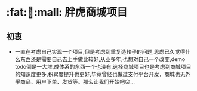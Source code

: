 #  :fat::tiger2::mall: 胖虎商城项目
## 初衷
- 一直在考虑自己实现一个项目,但是考虑到重复造轮子的问题,思虑已久觉得什么东西还是需要自己去上手做比较好,从业多年,也想对自己一个改变,demo todo倒是一大堆,成体系的东西一个也没有,选择商城项目也是考虑到商城项目的知识度更多,积累度提升也更好,毕竟曾经也做过支付平台开发，商城也无外乎商品、用户下单、发货等。那么让我们开始吧:stuck_out_tongue_winking_eye:...
